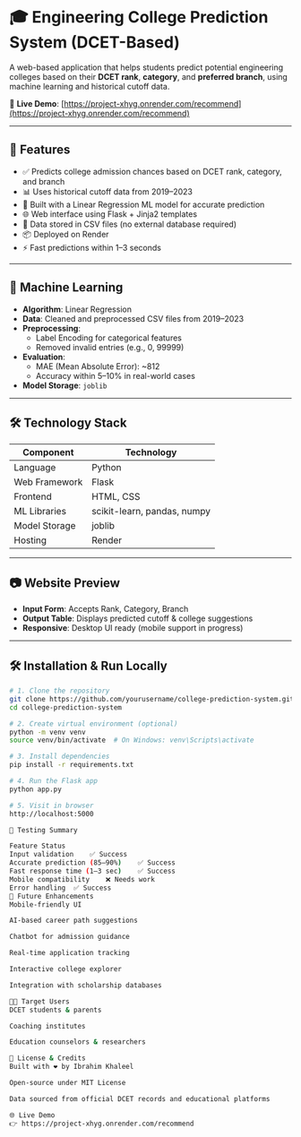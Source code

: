 # 🎓 Engineering College Prediction System (DCET-Based)

A web-based application that helps students predict potential engineering colleges based on their **DCET rank**, **category**, and **preferred branch**, using machine learning and historical cutoff data.

🔗 **Live Demo**: [https://project-xhyg.onrender.com/recommend](https://project-xhyg.onrender.com/recommend)

---

## 🚀 Features

- ✅ Predicts college admission chances based on DCET rank, category, and branch
- 📊 Uses historical cutoff data from 2019–2023
- 🧠 Built with a Linear Regression ML model for accurate prediction
- 🌐 Web interface using Flask + Jinja2 templates
- 📁 Data stored in CSV files (no external database required)
- 📦 Deployed on Render
- ⚡ Fast predictions within 1–3 seconds

---

## 🧠 Machine Learning

- **Algorithm**: Linear Regression  
- **Data**: Cleaned and preprocessed CSV files from 2019–2023  
- **Preprocessing**:
  - Label Encoding for categorical features
  - Removed invalid entries (e.g., 0, 99999)
- **Evaluation**:
  - MAE (Mean Absolute Error): ~812
  - Accuracy within 5–10% in real-world cases
- **Model Storage**: `joblib`

---

## 🛠️ Technology Stack

| Component        | Technology               |
|------------------|---------------------------|
| Language         | Python                    |
| Web Framework    | Flask                     |
| Frontend         | HTML, CSS                 |
| ML Libraries     | scikit-learn, pandas, numpy |
| Model Storage    | joblib                    |
| Hosting          | Render                    |

---

## 📷 Website Preview

- **Input Form**: Accepts Rank, Category, Branch  
- **Output Table**: Displays predicted cutoff & college suggestions  
- **Responsive**: Desktop UI ready (mobile support in progress)

---

## 🛠️ Installation & Run Locally

```bash
# 1. Clone the repository
git clone https://github.com/yourusername/college-prediction-system.git
cd college-prediction-system

# 2. Create virtual environment (optional)
python -m venv venv
source venv/bin/activate  # On Windows: venv\Scripts\activate

# 3. Install dependencies
pip install -r requirements.txt

# 4. Run the Flask app
python app.py

# 5. Visit in browser
http://localhost:5000

🧪 Testing Summary

Feature	Status
Input validation	✅ Success
Accurate prediction (85–90%)	✅ Success
Fast response time (1–3 sec)	✅ Success
Mobile compatibility	❌ Needs work
Error handling	✅ Success
🔮 Future Enhancements
Mobile-friendly UI

AI-based career path suggestions

Chatbot for admission guidance

Real-time application tracking

Interactive college explorer

Integration with scholarship databases

👨‍🎓 Target Users
DCET students & parents

Coaching institutes

Education counselors & researchers

📜 License & Credits
Built with ❤️ by Ibrahim Khaleel

Open-source under MIT License

Data sourced from official DCET records and educational platforms

🌐 Live Demo
👉 https://project-xhyg.onrender.com/recommend
